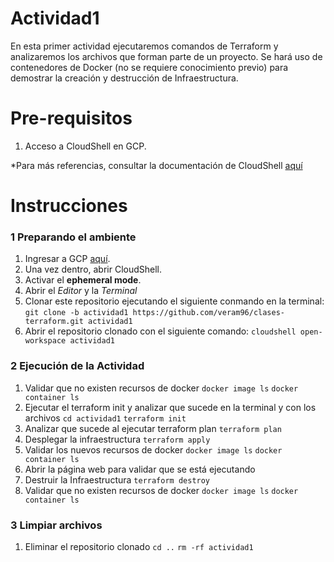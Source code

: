# Actividad1
En esta primer actividad ejecutaremos comandos de Terraform y analizaremos los archivos que
forman parte de un proyecto.
Se hará uso de contenedores de Docker (no se requiere conocimiento previo) para demostrar
la creación y destrucción de Infraestructura.

# Pre-requisitos
1. Acceso a CloudShell en GCP.

*Para más referencias, consultar la documentación de CloudShell [aquí](https://cloud.google.com/shell/docs/launching-cloud-shell)

# Instrucciones
### 1 Preparando el ambiente
1. Ingresar a GCP [aquí](https://console.cloud.google.com/welcome?project=crp-dev-cloudsrv-test&supportedpurview=project).
2. Una vez dentro, abrir CloudShell.
3. Activar el **ephemeral mode**.
4. Abrir el *Editor* y la *Terminal*
5. Clonar este repositorio ejecutando el siguiente conmando en la terminal:
`git clone -b actividad1 https://github.com/veram96/clases-terraform.git actividad1`
6. Abrir el repositorio clonado con el siguiente comando:
`cloudshell open-workspace actividad1`
### 2 Ejecución de la Actividad
1. Validar que no existen recursos de docker
`docker image ls`
`docker container ls`
2. Ejecutar el terraform init y analizar que sucede en la terminal y con los archivos
`cd actividad1`
`terraform init`
3. Analizar que sucede al ejecutar terraform plan
`terraform plan`
4. Desplegar la infraestructura
`terraform apply`
5. Validar los nuevos recursos de docker
`docker image ls`
`docker container ls`
6. Abrir la página web para validar que se está ejecutando
7. Destruir la Infraestructura
`terraform destroy`
8. Validar que no existen recursos de docker
`docker image ls`
`docker container ls`
### 3 Limpiar archivos
1. Eliminar el repositorio clonado
`cd ..`
`rm -rf actividad1`
